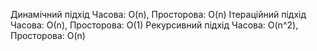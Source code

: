 Динамічний підхід Часова: O(n), Просторова: O(n)
Ітераційний підхід Часова: О(n), Просторова: O(1)
Рекурсивний підхід Часова: O(n^2), Просторова: O(n)
